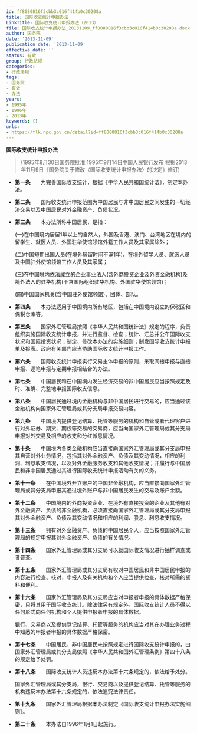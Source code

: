 ```yaml
---
id: ff8080816f3cbb3c016f414b0c30208a
title: 国际收支统计申报办法
LinkTitle: 国际收支统计申报办法（2013）
file: 国际收支统计申报办法_20131109_ff8080816f3cbb3c016f414b0c30208a.docx
author: 国务院
date: '2013-11-09'
publication_date: '2013-11-09'
effective_date: ''
status: 有效
group: 行政法规
categories:
- 行政法规
tags:
- 国务院
- 有效
- 办法
years:
- 1995年
- 1996年
- 2013年
keywords: []
urls:
- https://flk.npc.gov.cn/detail?id=ff8080816f3cbb3c016f414b0c30208a
---
```


**国际收支统计申报办法**

> (1995年8月30日国务院批准 1995年9月14日中国人民银行发布 根据2013年11月9日《国务院关于修改〈国际收支统计申报办法〉的决定》修订)

- **第一条**　　为完善国际收支统计，根据《中华人民共和国统计法》，制定本办法。

- **第二条**　　国际收支统计申报范围为中国居民与非中国居民之间发生的一切经济交易以及中国居民对外金融资产、负债状况。

- **第三条**　　本办法所称中国居民，是指：

  (一)在中国境内居留1年以上的自然人，外国及香港、澳门、台湾地区在境内的留学生、就医人员、外国驻华使馆领馆外籍工作人员及其家属除外；

  (二)中国短期出国人员(在境外居留时间不满1年)、在境外留学人员、就医人员及中国驻外使馆领馆工作人员及其家属；

  (三)在中国境内依法成立的企业事业法人(含外商投资企业及外资金融机构)及境外法人的驻华机构(不含国际组织驻华机构、外国驻华使馆领馆)；

  (四)中国国家机关(含中国驻外使馆领馆)、团体、部队。

- **第四条**　　本办法适用于中国境内所有地区，包括在中国境内设立的保税区和保税仓库等。

- **第五条**　　国家外汇管理局按照《中华人民共和国统计法》规定的程序，负责组织实施国际收支统计申报，并进行监督、检查；统计、汇总并公布国际收支状况和国际投资状况；制定、修改本办法的实施细则；制发国际收支统计申报单及报表。政府有关部门应当协助国际收支统计申报工作。

- **第六条**　　国际收支统计申报实行交易主体申报的原则，采取间接申报与直接申报、逐笔申报与定期申报相结合的办法。

- **第七条**　　中国居民和在中国境内发生经济交易的非中国居民应当按照规定及时、准确、完整地申报国际收支信息。

- **第八条**　　中国居民通过境内金融机构与非中国居民进行交易的，应当通过该金融机构向国家外汇管理局或其分支局申报交易内容。

- **第九条**　　中国境内提供登记结算、托管等服务的机构和自营或者代理客户进行对外证券、期货、期权等交易的交易商，应当向国家外汇管理局或其分支局申报对外交易及相应的收支和分红派息情况。

- **第十条**　　中国境内各类金融机构应当直接向国家外汇管理局或其分支局申报其自营对外业务情况，包括其对外金融资产、负债及其变动情况，相应的利润、利息收支情况，以及对外金融服务收支和其他收支情况；并履行与中国居民和非中国居民通过其进行国际收支统计申报活动有关的义务。

- **第十一条**　　在中国境外开立账户的中国非金融机构，应当直接向国家外汇管理局或其分支局申报其通过境外账户与非中国居民发生的交易及账户余额。

- **第十二条**　　中国境内的外商投资企业、在境外有直接投资的企业及其他有对外金融资产、负债的非金融机构，必须直接向国家外汇管理局或其分支局申报其对外金融资产、负债及其变动情况和相应的利润、股息、利息收支情况。

- **第十三条**　　拥有对外金融资产、负债的中国居民个人，应当按照国家外汇管理局的规定申报其对外金融资产、负债的有关情况。

- **第十四条**　　国家外汇管理局或其分支局可以就国际收支情况进行抽样调查或者普查。

- **第十五条**　　国家外汇管理局或其分支局有权对中国居民和非中国居民申报的内容进行检查、核对，申报人及有关机构和个人应当提供检查、核对所需的资料和便利。

- **第十六条**　　国家外汇管理局及其分支局应当对申报者申报的具体数据严格保密，只将其用于国际收支统计。除法律另有规定外，国际收支统计人员不得以任何形式向任何机构和个人提供申报者申报的具体数据。

  银行、交易商以及提供登记结算、托管等服务的机构应当对其在办理业务过程中知悉的申报者申报的具体数据严格保密。

- **第十七条**　　中国居民、非中国居民未按照规定进行国际收支统计申报的，由国家外汇管理局或其分支局依照《中华人民共和国外汇管理条例》第四十八条的规定给予处罚。

- **第十八条**　　国际收支统计人员违反本办法第十六条规定的，依法给予处分。

  国家外汇管理局或其分支局，银行、交易商以及提供登记结算、托管等服务的机构违反本办法第十六条规定的，依法追究法律责任。

- **第十九条**　　国家外汇管理局根据本办法制定《国际收支统计申报办法实施细则》。

- **第二十条**　　本办法自1996年1月1日起施行。
